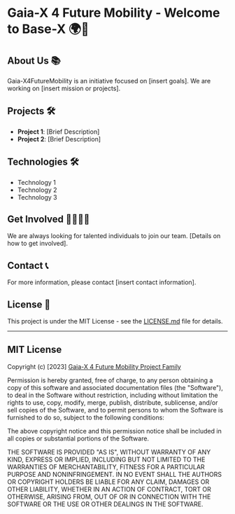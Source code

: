 # Gaia-X 4 Future Mobility - Welcome to Base-X 🌍🚗

## About Us 📚

Gaia-X4FutureMobility is an initiative focused on [insert goals]. We are working on [insert mission or projects].

## Projects 🛠️

- **Project 1**: [Brief Description]
- **Project 2**: [Brief Description]
  
## Technologies 🛠️

- Technology 1
- Technology 2
- Technology 3

## Get Involved 🙋‍♀️🙋‍♂️

We are always looking for talented individuals to join our team. [Details on how to get involved].

## Contact 📞

For more information, please contact [insert contact information].

## License 📝

This project is under the MIT License - see the [LICENSE.md](LICENSE.md) file for details.

---

## MIT License

Copyright (c) [2023] [Gaia-X 4 Future Mobility Project Family](https://www.gaia-x4futuremobility.de/en/home)

Permission is hereby granted, free of charge, to any person obtaining a copy of this software and associated documentation files (the "Software"), to deal in the Software without restriction, including without limitation the rights to use, copy, modify, merge, publish, distribute, sublicense, and/or sell copies of the Software, and to permit persons to whom the Software is furnished to do so, subject to the following conditions:

The above copyright notice and this permission notice shall be included in all copies or substantial portions of the Software.

THE SOFTWARE IS PROVIDED "AS IS", WITHOUT WARRANTY OF ANY KIND, EXPRESS OR IMPLIED, INCLUDING BUT NOT LIMITED TO THE WARRANTIES OF MERCHANTABILITY, FITNESS FOR A PARTICULAR PURPOSE AND NONINFRINGEMENT. IN NO EVENT SHALL THE AUTHORS OR COPYRIGHT HOLDERS BE LIABLE FOR ANY CLAIM, DAMAGES OR OTHER LIABILITY, WHETHER IN AN ACTION OF CONTRACT, TORT OR OTHERWISE, ARISING FROM, OUT OF OR IN CONNECTION WITH THE SOFTWARE OR THE USE OR OTHER DEALINGS IN THE SOFTWARE.

